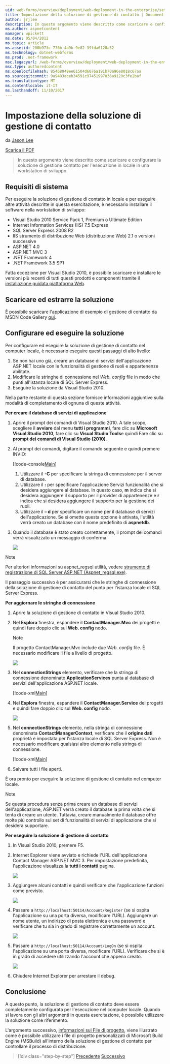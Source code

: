```yaml
---
uid: web-forms/overview/deployment/web-deployment-in-the-enterprise/setting-up-the-contact-manager-solution
title: Impostazione della soluzione di gestione di contatto | Documenti Microsoft
author: jrjlee
description: In questo argomento viene descritto come scaricare e configurare la soluzione di gestione contatto per l'esecuzione in locale in una workstation di sviluppo.
ms.author: aspnetcontent
manager: wpickett
ms.date: 05/04/2012
ms.topic: article
ms.assetid: 200b973c-776b-4a9b-9e82-39fda6120a52
ms.technology: dotnet-webforms
ms.prod: .net-framework
msc.legacyurl: /web-forms/overview/deployment/web-deployment-in-the-enterprise/setting-up-the-contact-manager-solution
msc.type: authoredcontent
ms.openlocfilehash: 85468949ee61504d6076a191b70a96e8018c67aa
ms.sourcegitcommit: 9a9483aceb34591c97451997036a9120c3fe2baf
ms.translationtype: MT
ms.contentlocale: it-IT
ms.lasthandoff: 11/10/2017
---
```

<a name="setting-up-the-contact-manager-solution"></a>Impostazione della soluzione di gestione di contatto
====================
da [Jason Lee](https://github.com/jrjlee)

[Scarica il PDF](https://msdnshared.blob.core.windows.net/media/MSDNBlogsFS/prod.evol.blogs.msdn.com/CommunityServer.Blogs.Components.WeblogFiles/00/00/00/63/56/8130.DeployingWebAppsInEnterpriseScenarios.pdf)

> In questo argomento viene descritto come scaricare e configurare la soluzione di gestione contatto per l'esecuzione in locale in una workstation di sviluppo.


## <a name="system-requirements"></a>Requisiti di sistema

Per eseguire la soluzione di gestione di contatto in locale e per eseguire altre attività descritte in questa esercitazione, è necessario installare il software nella workstation di sviluppo:

- Visual Studio 2010 Service Pack 1, Premium o Ultimate Edition
- Internet Information Services (IIS) 7.5 Express
- SQL Server Express 2008 R2
- IIS strumento di distribuzione Web (distribuzione Web) 2.1 o versioni successive
- ASP.NET 4.0
- ASP.NET MVC 3
- .NET Framework 4
- .NET Framework 3.5 SP1

Fatta eccezione per Visual Studio 2010, è possibile scaricare e installare le versioni più recenti di tutti questi prodotti e componenti tramite il [installazione guidata piattaforma Web](https://go.microsoft.com/?linkid=9805118).

## <a name="download-and-extract-the-solution"></a>Scaricare ed estrarre la soluzione

È possibile scaricare l'applicazione di esempio di gestione di contatto da MSDN Code Gallery [qui](https://code.msdn.microsoft.com/Deploying-Web-Applications-9d9093c0).

## <a name="configure-and-run-the-solution"></a>Configurare ed eseguire la soluzione

Per configurare ed eseguire la soluzione di gestione di contatto nel computer locale, è necessario eseguire questi passaggi di alto livello:

1. Se non hai uno già, creare un database di servizi dell'applicazione ASP.NET locale con le funzionalità di gestione di ruoli e appartenenze abilitate.
2. Modificare le stringhe di connessione nel *Web. config* file in modo che punti all'istanza locale di SQL Server Express.
3. Eseguire la soluzione da Visual Studio 2010.

Nella parte restante di questa sezione fornisce informazioni aggiuntive sulla modalità di completamento di ognuna di queste attività.

**Per creare il database di servizi di applicazione**

1. Aprire il prompt dei comandi di Visual Studio 2010. A tale scopo, scegliere il **avviare** dal menu **tutti i programmi**, fare clic su **Microsoft Visual Studio 2010**, fare clic su **Visual Studio Tools**e quindi Fare clic su **prompt dei comandi di Visual Studio (2010)**.
2. Al prompt dei comandi, digitare il comando seguente e quindi premere INVIO:

    [!code-console[Main](setting-up-the-contact-manager-solution/samples/sample1.cmd)]

    1. Utilizzare il **-C** per specificare la stringa di connessione per il server di database.
    2. Utilizzare il **:** per specificare l'applicazione Servizi funzionalità che si desidera aggiungere al database. In questo caso, **m** indica che si desidera aggiungere il supporto per il provider di appartenenze e **r** indica che si desidera aggiungere il supporto per la gestione dei ruoli.
    3. Utilizzare il **– d** per specificare un nome per il database di servizi dell'applicazione. Se si omette questa opzione è attivata, l'utilità verrà creato un database con il nome predefinito di **aspnetdb**.
3. Quando il database è stato creato correttamente, il prompt dei comandi verrà visualizzato un messaggio di conferma.

    ![](setting-up-the-contact-manager-solution/_static/image1.png)

> [!NOTE]
> Per ulteriori informazioni su aspnet\_regsql utilità, vedere [strumento di registrazione di SQL Server ASP.NET (Aspnet\_regsql.exe)](https://msdn.microsoft.com/en-us/library/ms229862(v=vs.100).aspx).


Il passaggio successivo è per assicurarsi che le stringhe di connessione della soluzione di gestione di contatto del punto per l'istanza locale di SQL Server Express.

**Per aggiornare le stringhe di connessione**

1. Aprire la soluzione di gestione di contatto in Visual Studio 2010.
2. Nel **Esplora** finestra, espandere il **ContactManager.Mvc** dei progetti e quindi fare doppio clic sul **Web. config** nodo.

    > [!NOTE]
    > Il progetto ContactManager.Mvc include due *Web. config* file. È necessario modificare il file a livello di progetto.

    ![](setting-up-the-contact-manager-solution/_static/image2.png)
3. Nel **connectionStrings** elemento, verificare che la stringa di connessione denominato **ApplicationServices** punta al database di servizi dell'applicazione ASP.NET locale.

    [!code-xml[Main](setting-up-the-contact-manager-solution/samples/sample2.xml)]
4. Nel **Esplora** finestra, espandere il **ContactManager.Service** dei progetti e quindi fare doppio clic sul **Web. config** nodo.

    ![](setting-up-the-contact-manager-solution/_static/image3.png)
5. Nel **connectionStrings** elemento, nella stringa di connessione denominata **ContactManagerContext**, verificare che il **origine dati** proprietà è impostata per l'istanza locale di SQL Server Express. Non è necessario modificare qualsiasi altro elemento nella stringa di connessione.

    [!code-xml[Main](setting-up-the-contact-manager-solution/samples/sample3.xml)]
6. Salvare tutti i file aperti.

È ora pronto per eseguire la soluzione di gestione di contatto nel computer locale.

> [!NOTE]
> Se questa procedura senza prima creare un database di servizi dell'applicazione, ASP.NET verrà creato il database la prima volta che si tenta di creare un utente. Tuttavia, creare manualmente il database offre molte più controllo sul set di funzionalità di servizi di applicazione che si desidera supportare.


**Per eseguire la soluzione di gestione di contatto**

1. In Visual Studio 2010, premere F5.
2. Internet Explorer viene avviato e richiede l'URL dell'applicazione Contact Manager ASP.NET MVC 3. Per impostazione predefinita, l'applicazione visualizza la **tutti i contatti** pagina.

    ![](setting-up-the-contact-manager-solution/_static/image4.png)
3. Aggiungere alcuni contatti e quindi verificare che l'applicazione funzioni come previsto.

    ![](setting-up-the-contact-manager-solution/_static/image5.png)
4. Passare a `http://localhost:50114/Account/Register` (se si ospita l'applicazione su una porta diversa, modificare l'URL). Aggiungere un nome utente, un indirizzo di posta elettronica e una password e verificare che tu sia in grado di registrare correttamente un account.

    ![](setting-up-the-contact-manager-solution/_static/image6.png)
5. Passare a `http://localhost:50114/Account/LogOn` (se si ospita l'applicazione su una porta diversa, modificare l'URL). Verificare che si è in grado di accedere utilizzando l'account che appena creato.

    ![](setting-up-the-contact-manager-solution/_static/image7.png)
6. Chiudere Internet Explorer per arrestare il debug.

## <a name="conclusion"></a>Conclusione

A questo punto, la soluzione di gestione di contatto deve essere completamente configurata per l'esecuzione nel computer locale. Quando si lavora con gli altri argomenti in questa esercitazione, è possibile utilizzare la soluzione come riferimento.

L'argomento successivo, [informazioni sui File di progetto](understanding-the-project-file.md), viene illustrato come è possibile utilizzare i file di progetto personalizzati di Microsoft Build Engine (MSBuild) all'interno della soluzione di gestione di contatto per controllare il processo di distribuzione.

>[!div class="step-by-step"]
[Precedente](the-contact-manager-solution.md)
[Successivo](understanding-the-project-file.md)
